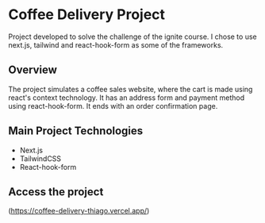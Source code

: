 # Coffee Delivery Project

Project developed to solve the challenge of the ignite course. I chose to use next.js, tailwind and react-hook-form as some of the frameworks.

## Overview

The project simulates a coffee sales website, where the cart is made using react's context technology. It has an address form and payment method using react-hook-form. It ends with an order confirmation page.

## Main Project Technologies

- Next.js
- TailwindCSS
- React-hook-form

## Access the project
(https://coffee-delivery-thiago.vercel.app/)

 
